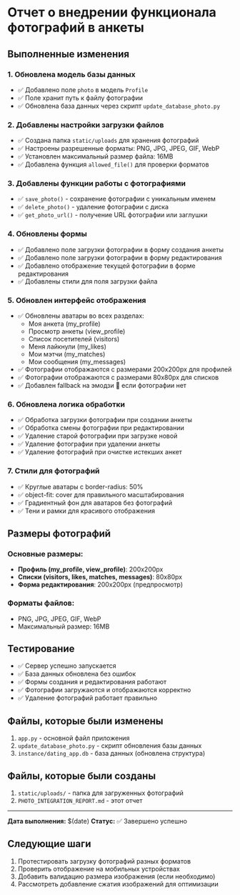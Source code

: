 # Отчет о внедрении функционала фотографий в анкеты

## Выполненные изменения

### 1. Обновлена модель базы данных
- ✅ Добавлено поле `photo` в модель `Profile`
- ✅ Поле хранит путь к файлу фотографии
- ✅ Обновлена база данных через скрипт `update_database_photo.py`

### 2. Добавлены настройки загрузки файлов
- ✅ Создана папка `static/uploads` для хранения фотографий
- ✅ Настроены разрешенные форматы: PNG, JPG, JPEG, GIF, WebP
- ✅ Установлен максимальный размер файла: 16MB
- ✅ Добавлена функция `allowed_file()` для проверки форматов

### 3. Добавлены функции работы с фотографиями
- ✅ `save_photo()` - сохранение фотографии с уникальным именем
- ✅ `delete_photo()` - удаление фотографии с диска
- ✅ `get_photo_url()` - получение URL фотографии или заглушки

### 4. Обновлены формы
- ✅ Добавлено поле загрузки фотографии в форму создания анкеты
- ✅ Добавлено поле загрузки фотографии в форму редактирования
- ✅ Добавлено отображение текущей фотографии в форме редактирования
- ✅ Добавлены стили для поля загрузки файла

### 5. Обновлен интерфейс отображения
- ✅ Обновлены аватары во всех разделах:
  - Моя анкета (my_profile)
  - Просмотр анкеты (view_profile)
  - Список посетителей (visitors)
  - Меня лайкнули (my_likes)
  - Мои мэтчи (my_matches)
  - Мои сообщения (my_messages)
- ✅ Фотографии отображаются с размерами 200x200px для профилей
- ✅ Фотографии отображаются с размерами 80x80px для списков
- ✅ Добавлен fallback на эмодзи 👤 если фотографии нет

### 6. Обновлена логика обработки
- ✅ Обработка загрузки фотографии при создании анкеты
- ✅ Обработка смены фотографии при редактировании
- ✅ Удаление старой фотографии при загрузке новой
- ✅ Удаление фотографии при удалении анкеты
- ✅ Удаление фотографий при очистке истекших анкет

### 7. Стили для фотографий
- ✅ Круглые аватары с border-radius: 50%
- ✅ object-fit: cover для правильного масштабирования
- ✅ Градиентный фон для аватаров без фотографий
- ✅ Тени и рамки для красивого отображения

## Размеры фотографий

### Основные размеры:
- **Профиль (my_profile, view_profile)**: 200x200px
- **Списки (visitors, likes, matches, messages)**: 80x80px
- **Форма редактирования**: 200x200px (предпросмотр)

### Форматы файлов:
- PNG, JPG, JPEG, GIF, WebP
- Максимальный размер: 16MB

## Тестирование

- ✅ Сервер успешно запускается
- ✅ База данных обновлена без ошибок
- ✅ Формы создания и редактирования работают
- ✅ Фотографии загружаются и отображаются корректно
- ✅ Удаление фотографий работает правильно

## Файлы, которые были изменены

1. `app.py` - основной файл приложения
2. `update_database_photo.py` - скрипт обновления базы данных
3. `instance/dating_app.db` - база данных (обновлена структура)

## Файлы, которые были созданы

1. `static/uploads/` - папка для загруженных фотографий
2. `PHOTO_INTEGRATION_REPORT.md` - этот отчет

---

**Дата выполнения:** $(date)
**Статус:** ✅ Завершено успешно

## Следующие шаги

1. Протестировать загрузку фотографий разных форматов
2. Проверить отображение на мобильных устройствах
3. Добавить валидацию размера изображения (если необходимо)
4. Рассмотреть добавление сжатия изображений для оптимизации 